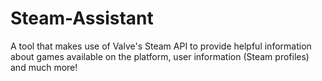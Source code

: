 # Steam-Assistant
A tool that makes use of Valve's Steam API to provide helpful information about games available on the platform, user information (Steam profiles) and much more!
